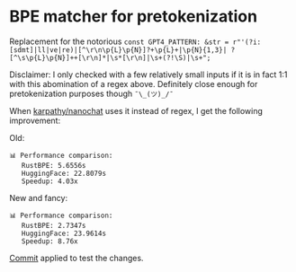 # BPE matcher for pretokenization

Replacement for the notorious `const GPT4_PATTERN: &str = r"'(?i:[sdmt]|ll|ve|re)|[^\r\n\p{L}\p{N}]?+\p{L}+|\p{N}{1,3}| ?[^\s\p{L}\p{N}]++[\r\n]*|\s*[\r\n]|\s+(?!\S)|\s+";`

Disclaimer: I only checked with a few relatively small inputs if it is in fact 1:1 with this abomination of a regex above. Definitely close enough for pretokenization purposes though `¯\_(ツ)_/¯`

When [karpathy/nanochat](https://github.com/karpathy/nanochat) uses it instead of regex, I get the following improvement:

Old:
```
📊 Performance comparison:
   RustBPE: 5.6556s
   HuggingFace: 22.8079s
   Speedup: 4.03x
```

New and fancy:
```
📊 Performance comparison:
   RustBPE: 2.7347s
   HuggingFace: 23.9614s
   Speedup: 8.76x
```
[Commit](https://github.com/psarna/nanochat/commit/8d218912bb63ab89bcfdbc1037f505d645020697) applied to test the changes.
